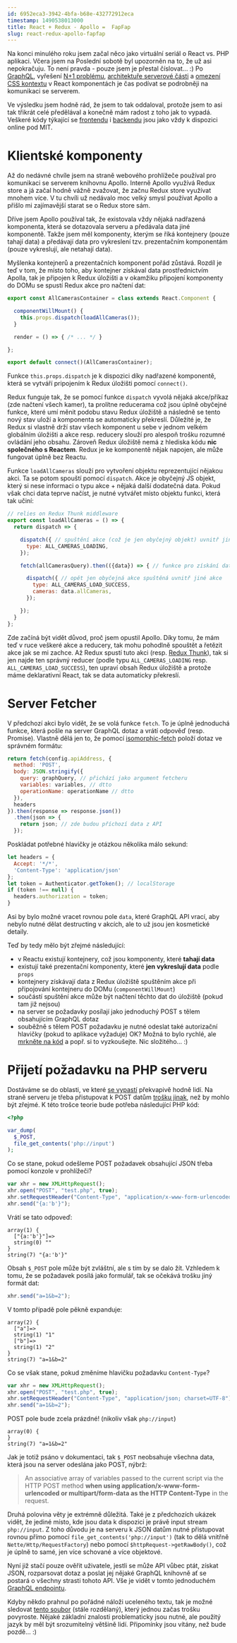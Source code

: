 ```yaml
---
id: 6952eca3-3942-4bfa-b68e-432772912eca
timestamp: 1490538013000
title: React + Redux - Apollo =  FapFap
slug: react-redux-apollo-fapfap
---
```

Na konci minulého roku jsem začal něco jako virtuální seriál o React vs. PHP aplikaci. Včera jsem na Poslední sobotě byl upozorněn na to, že už asi nepokračuju. To není pravda - pouze jsem je přestal číslovat... :) Po [GraphQL](2-graphql), vyřešení [N+1 problému](reseni-n-1-problemu-v-graphql), [architektuře serverové části](hexagonalni-architektura) a [omezení CSS kontextu](jak-na-lokalni-css-pro-react) v React komponentách je čas podívat se podrobněji na komunikaci se serverem.

Ve výsledku jsem hodně rád, že jsem to tak oddaloval, protože jsem to asi tak třikrát celé předělával a konečně mám radost z toho jak to vypadá. Veškeré kódy týkající se [frontendu](https://github.com/adeira/connector-frontend) i [backendu](https://github.com/adeira/connector) jsou jako vždy k dispozici online pod MIT.

# Klientské komponenty

Až do nedávné chvíle jsem na straně webového prohlížeče používal pro komunikaci se serverem knihovnu Apollo. Interně Apollo využívá Redux store a já začal hodně vážně zvažovat, že začnu Redux store využívat mnohem více. V tu chvíli už nedávalo moc velký smysl používat Apollo a přišlo mi zajímavější starat se o Redux store sám.

Dříve jsem Apollo používal tak, že existovala vždy nějaká nadřazená komponenta, která se dotazovala serveru a předávala data jiné komponentě. Takže jsem měl komponenty, kterým se říká kontejnery (pouze tahají data) a předávají data pro vykreslení tzv. prezentačním komponentám (pouze vykreslují, ale netahají data).

Myšlenka kontejnerů a prezentačních komponent pořád zůstává. Rozdíl je teď v tom, že místo toho, aby kontejner získával data prostřednictvím Apolla, tak je připojen k Redux úložišti a v okamžiku připojení komponenty do DOMu se spustí Redux akce pro načtení dat:

```javascript
export const AllCamerasContainer = class extends React.Component {

  componentWillMount() {
    this.props.dispatch(loadAllCameras());
  }

  render = () => { /* ... */ }

};

export default connect()(AllCamerasContainer);
```

Funkce `this.props.dispatch` je k dispozici díky nadřazené komponentě, která se vytváří pripojením k Redux úložišti pomocí `connect()`.

Redux funguje tak, že se pomocí funkce `dispatch` vyvolá nějaká akce/příkaz (zde načtení všech kamer), ta prolítne reducerama což jsou úplně obyčejné funkce, které umí měnit podobu stavu Redux úložiště a následně se tento nový stav uloží a komponenta se automaticky překreslí. Důležité je, že Redux si vlastně drží stav všech komponent u sebe v jednom velkém globálním úložišti a akce resp. reducery slouží pro alespoň trošku rozumné ovládání jeho obsahu. Zároveň Redux úložiště nemá z hlediska kódu **nic společného s Reactem**. Redux je ke komponentě nějak napojen, ale může fungovat úplně bez Reactu.

Funkce `loadAllCameras` slouží pro vytvoření objektu reprezentující nějakou akci. Ta se potom spouští pomocí `dispatch`. Akce je obyčejný JS objekt, který si nese informaci o typu akce + nějaká další dodatečná data. Pokud však chci data teprve načíst, je nutné vytvářet místo objektu funkci, která tak učiní:

```javascript
// relies on Redux Thunk middleware
export const loadAllCameras = () => {
  return dispatch => {

    dispatch({ // spuštění akce (což je jen obyčejný objekt) uvnitř jiné akce
      type: ALL_CAMERAS_LOADING,
    });

    fetch(allCamerasQuery).then(({data}) => { // funkce pro získání dat (kvůli tomu je nutný Thunk)

      dispatch({ // opět jen obyčejná akce spuštěná uvnitř jiné akce
        type: ALL_CAMERAS_LOAD_SUCCESS,
        cameras: data.allCameras,
      });

    });
  }
};
```

Zde začíná být vidět důvod, proč jsem opustil Apollo. Díky tomu, že mám teď v ruce veškeré akce a reducery, tak mohu pohodlně spouštět a řetězit akce jak se mi zachce. Až Redux spustí tuto akci (resp. [Redux Thunk](https://github.com/gaearon/redux-thunk)), tak si jen najde ten správný reducer (podle typu `ALL_CAMERAS_LOADING` resp. `ALL_CAMERAS_LOAD_SUCCESS`), ten upraví obsah Redux úložiště a protože máme deklarativní React, tak se data automaticky překreslí.

# Server Fetcher

V předchozí akci bylo vidět, že se volá funkce `fetch`. To je úplně jednoduchá funkce, která pošle na server GraphQL dotaz a vrátí odpověď (resp. Promise). Vlastně dělá jen to, že pomocí [isomorphic-fetch](https://github.com/matthew-andrews/isomorphic-fetch) položí dotaz ve správném formátu:

```javascript
return fetch(config.apiAddress, {
  method: 'POST',
  body: JSON.stringify({
    query: graphQuery, // přichází jako argument fetcheru
    variables: variables, // dtto
    operationName: operationName // dtto
  }),
  headers
}).then(response => response.json())
  .then(json => {
    return json; // zde budou příchozí data z API
  });
```

Poskládat potřebné hlavičky je otázkou několika málo sekund:

```javascript
let headers = {
  Accept: '*/*',
  'Content-Type': 'application/json'
};
let token = Authenticator.getToken(); // localStorage
if (token !== null) {
  headers.authorization = token;
}
```

Asi by bylo možné vracet rovnou pole `data`, které GraphQL API vrací, aby nebylo nutné dělat destructing v akcích, ale to už jsou jen kosmetické detaily.

Teď by tedy mělo být zřejmé následující:
- v Reactu existují kontejnery, což jsou komponenty, které **tahají data**
- existují také prezentační komponenty, které **jen vykreslují data** podle `props`
- kontejnery získávají data z Redux úložiště spuštěním akce při připojování kontejneru do DOMu (`componentWillMount`)
- součástí spuštění akce může být načtení těchto dat do úložiště (pokud tam již nejsou)
- na server se požadavky posílají jako jednoduchý POST s tělem obsahujícím GraphQL dotaz
- souběžně s tělem POST požadavku je nutné odeslat také autorizační hlavičky (pokud to aplikace vyžaduje)
OK? Možná to bylo rychlé, ale [mrkněte na kód](https://github.com/adeira/connector-frontend) a popř. si to vyzkoušejte. Nic složitého... :)

# Přijetí požadavku na PHP serveru

Dostáváme se do oblasti, ve které [se vypastí](https://forum.nette.org/cs/28370-data-z-post-request-body-reactjs-appka-se-po-ceste-do-php-ztrati) překvapivě hodně lidí. Na straně serveru je třeba přistupovat k POST datům [trošku jinak](https://github.com/adeira/connector/blob/c501227a4429dba493624ca9fa85745fb5f1839c/instances/Connector/Infrastructure/Delivery/Http/GraphqlEndpoint.php#L62), než by mohlo být zřejmé. K této trošce teorie bude potřeba následující PHP kód:

```php
<?php

var_dump(
  $_POST,
  file_get_contents('php://input')
);
```

Co se stane, pokud odešleme POST požadavek obsahující JSON třeba pomocí konzole v prohlížeči?

```javascript
var xhr = new XMLHttpRequest();
xhr.open("POST", "test.php", true);
xhr.setRequestHeader("Content-Type", "application/x-www-form-urlencoded; charset=UTF-8");
xhr.send("{a:'b'}");
```

Vrátí se tato odpoveď:

```
array(1) {
  ["{a:'b'}"]=>
  string(0) ""
}
string(7) "{a:'b'}"
```

Obsah `$_POST` pole může být zvláštní, ale s tím by se dalo žít. Vzhledem k tomu, že se požadavek posílá jako formulář, tak se očekává trošku jiný formát dat:

```javascript
xhr.send("a=1&b=2");
```

V tomto případě pole pěkně expanduje:

```
array(2) {
  ["a"]=>
  string(1) "1"
  ["b"]=>
  string(1) "2"
}
string(7) "a=1&b=2"
```

Co se však stane, pokud změníme hlavičku požadavku `Content-Type`?

```javascript
var xhr = new XMLHttpRequest();
xhr.open("POST", "test.php", true);
xhr.setRequestHeader("Content-Type", "application/json; charset=UTF-8");
xhr.send("a=1&b=2");
```

POST pole bude zcela prázdné! (nikoliv však `php://input`)

```
array(0) {
}
string(7) "a=1&b=2"
```

Jak je totiž psáno v dokumentaci, tak `$_POST` neobsahuje všechna data, která jsou na server odeslána jako POST, nýbrž:

> An associative array of variables passed to the current script via the HTTP POST method **when using application/x-www-form-urlencoded or multipart/form-data as the HTTP Content-Type** in the request.

Druhá polovina věty je extrémně důležitá. Také je z předchozích ukázek vidět, že jediné místo, kde jsou data k dispozici je právě input stream `php://input`. Z toho důvodu je na serveru k JSON datům nutné přistupovat rovnou přímo pomocí `file_get_contents('php://input')` (tak to dělá vnitřně `Nette/Http/RequestFactory`) nebo pomocí `$httpRequest->getRawBody()`, což je úplně to samé, jen více schované a více objektové.

Nyní již stačí pouze ověřit uživatele, jestli se může API vůbec ptát, získat JSON, rozparsovat dotaz a poslat jej nějaké GraphQL knihovně ať se postará o všechny strasti tohoto API. Vše je vidět v tomto jednoduchém [GraphQL endpointu](https://github.com/adeira/connector/blob/c501227a4429dba493624ca9fa85745fb5f1839c/instances/Connector/Infrastructure/Delivery/Http/GraphqlEndpoint.php).

Kdyby někdo prahnul po pořádné náloži uceleného textu, tak je možné sledovat [tento soubor](https://github.com/mrtnzlml/dp-latex/blob/master/main.pdf) (stále rozdělaný), který jednou začas trošku povyroste. Nějaké základní znalosti problematicky jsou nutné, ale použitý jazyk by měl být srozumitelný většině lidí. Připomínky jsou vítány, než bude pozdě... :)